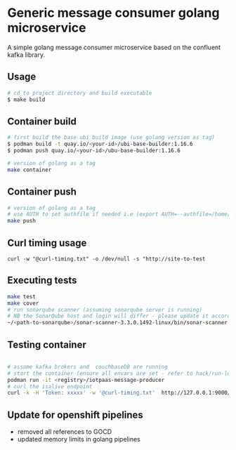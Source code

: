 # Generic message consumer golang microservice

A simple golang message consumer microservice based on the confluent kafka library. 

## Usage 

```bash
# cd to project directory and build executable
$ make build 

```

## Container build

```bash
# first build the base ubi build image (use golang version as tag)
$ podman build -t quay.io/<your-id>/ubi-base-builder:1.16.6 
$ podman push quay.io/<your-id>/ubu-base-builder:1.16.6

# version of golang as a tag
make container

```
## Container push

```bash
# version of golang as a tag
# use AUTH to set authfile if needed i.e (export AUTH=--authfile=/home/<user>/.docker/config.json)
make push

```

## Curl timing usage
```
curl -w "@curl-timing.txt" -o /dev/null -s "http://site-to-test

```

## Executing tests
```bash
make test 
make cover
# run sonarqube scanner (assuming sonarqube server is running)
# NB the SonarQube host and login will differ - please update it accordingly in the sonar-project.properties file
~/<path-to-sonarqube>/sonar-scanner-3.3.0.1492-linux/bin/sonar-scanner 

```
## Testing container 
```bash

# assume kafka brokers and  couchbaseDB are running
# start the container (ensure all envars are set - refer to hack/run-local.sh)
podman run -it <registry>/iotpaas-message-producer
# curl the isalive endpoint
curl -k -H 'Token: xxxxx' -w '@curl-timing.txt'  http://127.0.0.1:9000/api/v1/sys/info/isalive

```

## Update for openshift pipelines
- removed all references to GOCD
- updated memory limits in golang pipelines
